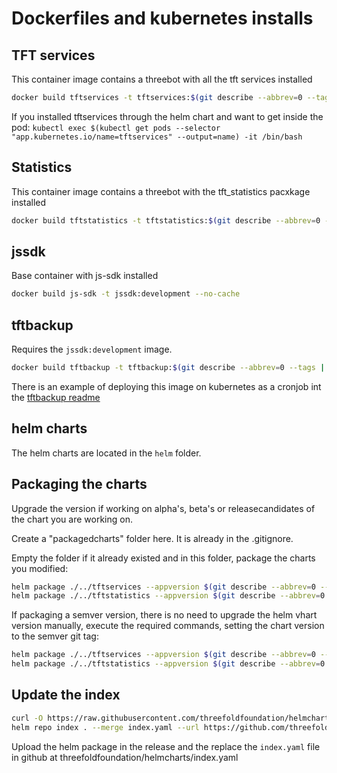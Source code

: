 # Dockerfiles  and kubernetes installs

## TFT services

This container image contains a threebot with all the tft services installed

```sh
docker build tftservices -t tftservices:$(git describe --abbrev=0 --tags | sed 's/^v//') --no-cache
```

If you installed tftservices through the helm chart and want to get inside the pod:
`kubectl exec $(kubectl get pods --selector "app.kubernetes.io/name=tftservices" --output=name) -it /bin/bash`

## Statistics

This container image contains a threebot with the tft_statistics pacxkage installed

```sh
docker build tftstatistics -t tftstatistics:$(git describe --abbrev=0 --tags | sed 's/^v//') --no-cache
```

## jssdk

Base container with js-sdk installed

```sh
docker build js-sdk -t jssdk:development --no-cache
```

## tftbackup

Requires the `jssdk:development` image.

```sh
docker build tftbackup -t tftbackup:$(git describe --abbrev=0 --tags | sed 's/^v//') --no-cache
```

There is an example of deploying this image on kubernetes as a cronjob int the [tftbackup readme](./tftbackup/readme.md)

## helm charts

The helm charts are located in the `helm` folder.

## Packaging the charts

Upgrade the version if working on alpha's, beta's or releasecandidates of the chart you are working on.

Create a "packagedcharts" folder here. It is already in the .gitignore.

Empty the folder if it already existed and in this folder, package the charts you modified:

```sh
helm package ./../tftservices --appversion $(git describe --abbrev=0 --tags | sed 's/^v//')
helm package ./../tftstatistics --appversion $(git describe --abbrev=0 --tags | sed 's/^v//')
```

If packaging a semver version, there is no need to upgrade the helm vhart version manually, execute the required commands, setting the chart version to the semver git tag:

```sh
helm package ./../tftservices --appversion $(git describe --abbrev=0 --tags | sed 's/^v//') --version $(git describe --abbrev=0 --tags | sed 's/^v//') 
helm package ./../tftstatistics --appversion $(git describe --abbrev=0 --tags | sed 's/^v//') --version $(git describe --abbrev=0 --tags | sed 's/^v//') 
```

## Update the index

```sh
curl -O https://raw.githubusercontent.com/threefoldfoundation/helmcharts/main/index.yaml
helm repo index . --merge index.yaml --url https://github.com/threefoldfoundation/tft-stellar/releases/download/$(git describe --abbrev=0 --tags)
```

Upload the helm package in the release and the replace the `index.yaml` file in github at threefoldfoundation/helmcharts/index.yaml
